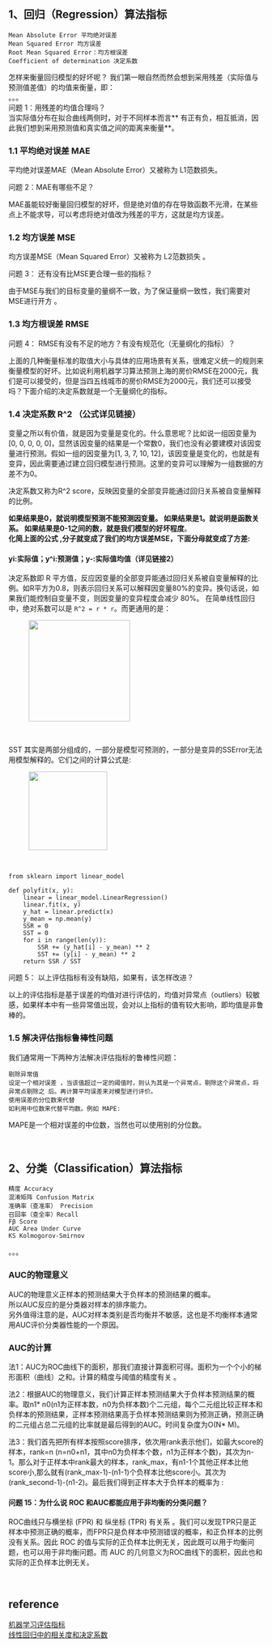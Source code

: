 ## 1、回归（Regression）算法指标
```
Mean Absolute Error 平均绝对误差
Mean Squared Error 均方误差
Root Mean Squared Error：均方根误差
Coefficient of determination 决定系数
```
怎样来衡量回归模型的好坏呢？ 我们第一眼自然而然会想到采用残差（实际值与预测值差值）的均值来衡量，即：  
。。。  
问题 1：用残差的均值合理吗？  
当实际值分布在拟合曲线两侧时，对于不同样本而言** 有正有负，相互抵消，因此我们想到采用预测值和真实值之间的距离来衡量**。


### 1.1 平均绝对误差 MAE
平均绝对误差MAE（Mean Absolute Error）又被称为 L1范数损失。

问题 2：MAE有哪些不足？

MAE虽能较好衡量回归模型的好坏，但是绝对值的存在导致函数不光滑，在某些点上不能求导，可以考虑将绝对值改为残差的平方，这就是均方误差。

### 1.2 均方误差 MSE
均方误差MSE（Mean Squared Error）又被称为 L2范数损失 。

问题 3： 还有没有比MSE更合理一些的指标？

由于MSE与我们的目标变量的量纲不一致，为了保证量纲一致性，我们需要对MSE进行开方 。

### 1.3 均方根误差 RMSE
问题 4： RMSE有没有不足的地方？有没有规范化（无量纲化的指标）？

上面的几种衡量标准的取值大小与具体的应用场景有关系，很难定义统一的规则来衡量模型的好坏。比如说利用机器学习算法预测上海的房价RMSE在2000元，我们是可以接受的，但是当四五线城市的房价RMSE为2000元，我们还可以接受吗？下面介绍的决定系数就是一个无量纲化的指标。

### 1.4 决定系数 R^2 （公式详见链接）
变量之所以有价值，就是因为变量是变化的。什么意思呢？比如说一组因变量为[0, 0, 0, 0, 0]，显然该因变量的结果是一个常数0，我们也没有必要建模对该因变量进行预测。假如一组的因变量为[1, 3, 7, 10, 12]，该因变量是变化的，也就是有变异，因此需要通过建立回归模型进行预测。这里的变异可以理解为一组数据的方差不为0。

决定系数又称为R^2 score，反映因变量的全部变异能通过回归关系被自变量解释的比例。

**如果结果是0，就说明模型预测不能预测因变量。 如果结果是1。就说明是函数关系。 如果结果是0-1之间的数，就是我们模型的好坏程度**。  
**化简上面的公式 ,分子就变成了我们的均方误差MSE，下面分母就变成了方差:**

#### yi:实际值；y^i:预测值；y-:实际值均值（详见链接2）

<p>决定系数即 R 平方值，反应因变量的全部变异能通过回归关系被自变量解释的比例。如R平方为0.8，则表示回归关系可以解释因变量80%的变异。换句话说，如果我们能控制自变量不变，则因变量的变异程度会减少 80%。 在简单线性回归中，绝对系数可以是 <code>R^2 = r * r</code>。而更通用的是：</p><figure data-size="normal"><noscript><img src="https://pic4.zhimg.com/v2-254f5004fb3ceaf68a6366ec593c1a63_b.jpg" data-caption="" data-size="normal" data-rawwidth="200" data-rawheight="46" class="content_image" width="200"/></noscript><img src="data:image/svg+xml;utf8,&lt;svg xmlns=&#39;http://www.w3.org/2000/svg&#39; width=&#39;200&#39; height=&#39;46&#39;&gt;&lt;/svg&gt;" data-caption="" data-size="normal" data-rawwidth="200" data-rawheight="46" class="content_image lazy" width="200" data-actualsrc="https://pic4.zhimg.com/v2-254f5004fb3ceaf68a6366ec593c1a63_b.jpg"/></figure><p class="ztext-empty-paragraph"><br/></p><p>SST 其实是两部分组成的，一部分是模型可预测的，一部分是变异的SSError无法用模型解释的。它们之间的计算公式是:</p><figure data-size="normal"><noscript><img src="https://pic4.zhimg.com/v2-dd32ad2965e1bdeeefa3431c96c89357_b.jpg" data-caption="" data-size="normal" data-rawwidth="155" data-rawheight="135" class="content_image" width="155"/></noscript><img src="data:image/svg+xml;utf8,&lt;svg xmlns=&#39;http://www.w3.org/2000/svg&#39; width=&#39;155&#39; height=&#39;135&#39;&gt;&lt;/svg&gt;" data-caption="" data-size="normal" data-rawwidth="155" data-rawheight="135" class="content_image lazy" width="155" data-actualsrc="https://pic4.zhimg.com/v2-dd32ad2965e1bdeeefa3431c96c89357_b.jpg"/></figure><p class="ztext-empty-paragraph"><br/></p>

```
from sklearn import linear_model

def polyfit(x, y):
    linear = linear_model.LinearRegression()
    linear.fit(x, y)
    y_hat = linear.predict(x)
    y_mean = np.mean(y)
    SSR = 0
    SST = 0
    for i in range(len(y)):
        SSR += (y_hat[i] - y_mean) ** 2
        SST += (y[i] - y_mean) ** 2
    return SSR / SST
```

问题 5： 以上评估指标有没有缺陷，如果有，该怎样改进？

以上的评估指标是基于误差的均值对进行评估的，均值对异常点（outliers）较敏感，如果样本中有一些异常值出现，会对以上指标的值有较大影响，即均值是非鲁棒的。

### 1.5 解决评估指标鲁棒性问题
我们通常用一下两种方法解决评估指标的鲁棒性问题：
```
剔除异常值
设定一个相对误差 ，当该值超过一定的阈值时，则认为其是一个异常点，剔除这个异常点，将异常点剔除之 后。再计算平均误差来对模型进行评价。
使用误差的分位数来代替
如利用中位数来代替平均数。例如 MAPE:
```
MAPE是一个相对误差的中位数，当然也可以使用别的分位数。

&nbsp;
## 2、分类（Classification）算法指标
```
精度 Accuracy
混淆矩阵 Confusion Matrix
准确率（查准率） Precision
召回率（查全率）Recall
Fβ Score
AUC Area Under Curve
KS Kolmogorov-Smirnov
```
。。。

### AUC的物理意义 
AUC的物理意义正样本的预测结果大于负样本的预测结果的概率。  
所以AUC反应的是分类器对样本的排序能力。  
另外值得注意的是，AUC对样本类别是否均衡并不敏感，这也是不均衡样本通常用AUC评价分类器性能的一个原因。

### AUC的计算
法1：AUC为ROC曲线下的面积，那我们直接计算面积可得。面积为一个个小的梯形面积（曲线）之和。计算的精度与阈值的精度有关 。

法2：根据AUC的物理意义，我们计算正样本预测结果大于负样本预测结果的概率。取n1* n0(n1为正样本数，n0为负样本数)个二元组，每个二元组比较正样本和负样本的预测结果，正样本预测结果高于负样本预测结果则为预测正确，预测正确的二元组占总二元组的比率就是最后得到的AUC。时间复杂度为O(N* M)。

法3：我们首先把所有样本按照score排序，依次用rank表示他们，如最大score的样本，rank=n (n=n0+n1，其中n0为负样本个数，n1为正样本个数)，其次为n-1。那么对于正样本中rank最大的样本，rank_max，有n1-1个其他正样本比他score小,那么就有(rank_max-1)-(n1-1)个负样本比他score小。其次为(rank_second-1)-(n1-2)。最后我们得到正样本大于负样本的概率为 :

#### 问题 15：为什么说 ROC 和AUC都能应用于非均衡的分类问题？

ROC曲线只与横坐标 (FPR) 和 纵坐标 (TPR) 有关系 。我们可以发现TPR只是正样本中预测正确的概率，而FPR只是负样本中预测错误的概率，和正负样本的比例没有关系。因此 ROC 的值与实际的正负样本比例无关，因此既可以用于均衡问题，也可以用于非均衡问题。而 AUC 的几何意义为ROC曲线下的面积，因此也和实际的正负样本比例无关。

&nbsp;
## reference
[机器学习评估指标](https://zhuanlan.zhihu.com/p/36305931)   
[线性回归中的相关度和决定系数](https://zhuanlan.zhihu.com/p/32335608)
